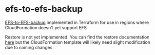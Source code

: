 # efs-to-efs-backup
[EFS-to-EFS-backup](https://docs.aws.amazon.com/solutions/latest/efs-to-efs-backup/welcome.html) implemented in Terraform for use in regions where CloudFormation doesn't yet support EFS

Restore is not yet implemented. You can find the restore documentation [here](https://docs.aws.amazon.com/solutions/latest/efs-to-efs-backup/restore.html) but the CloudFormation template will likely need slight modification due to naming changes
